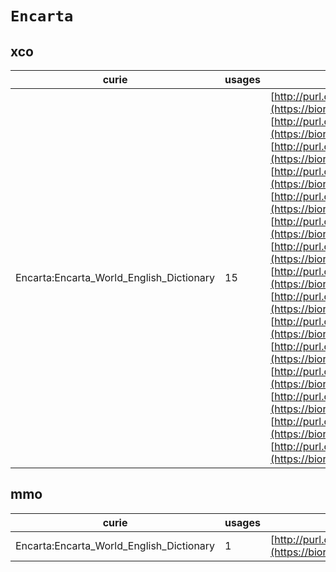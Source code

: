 # `Encarta`
## xco
| curie                                    |   usages | nodes                                                                                                                                                                                                                                                                                                                                                                                                                                                                                                                                                                                                                                                                                                                                                                                                                                                                                                                                                                                                                                                                                                                                                                                                                                                                                                                                                                                                                                                                                                                                                                                                                                                                                                                                                         |
|------------------------------------------|----------|---------------------------------------------------------------------------------------------------------------------------------------------------------------------------------------------------------------------------------------------------------------------------------------------------------------------------------------------------------------------------------------------------------------------------------------------------------------------------------------------------------------------------------------------------------------------------------------------------------------------------------------------------------------------------------------------------------------------------------------------------------------------------------------------------------------------------------------------------------------------------------------------------------------------------------------------------------------------------------------------------------------------------------------------------------------------------------------------------------------------------------------------------------------------------------------------------------------------------------------------------------------------------------------------------------------------------------------------------------------------------------------------------------------------------------------------------------------------------------------------------------------------------------------------------------------------------------------------------------------------------------------------------------------------------------------------------------------------------------------------------------------|
| Encarta:Encarta_World_English_Dictionary |       15 | [http://purl.obolibrary.org/obo/XCO:0000003](https://bioregistry.io/http://purl.obolibrary.org/obo/XCO:0000003), [http://purl.obolibrary.org/obo/XCO:0000004](https://bioregistry.io/http://purl.obolibrary.org/obo/XCO:0000004), [http://purl.obolibrary.org/obo/XCO:0000005](https://bioregistry.io/http://purl.obolibrary.org/obo/XCO:0000005), [http://purl.obolibrary.org/obo/XCO:0000006](https://bioregistry.io/http://purl.obolibrary.org/obo/XCO:0000006), [http://purl.obolibrary.org/obo/XCO:0000007](https://bioregistry.io/http://purl.obolibrary.org/obo/XCO:0000007), [http://purl.obolibrary.org/obo/XCO:0000008](https://bioregistry.io/http://purl.obolibrary.org/obo/XCO:0000008), [http://purl.obolibrary.org/obo/XCO:0000061](https://bioregistry.io/http://purl.obolibrary.org/obo/XCO:0000061), [http://purl.obolibrary.org/obo/XCO:0000064](https://bioregistry.io/http://purl.obolibrary.org/obo/XCO:0000064), [http://purl.obolibrary.org/obo/XCO:0000071](https://bioregistry.io/http://purl.obolibrary.org/obo/XCO:0000071), [http://purl.obolibrary.org/obo/XCO:0000072](https://bioregistry.io/http://purl.obolibrary.org/obo/XCO:0000072), [http://purl.obolibrary.org/obo/XCO:0000073](https://bioregistry.io/http://purl.obolibrary.org/obo/XCO:0000073), [http://purl.obolibrary.org/obo/XCO:0000082](https://bioregistry.io/http://purl.obolibrary.org/obo/XCO:0000082), [http://purl.obolibrary.org/obo/XCO:0000296](https://bioregistry.io/http://purl.obolibrary.org/obo/XCO:0000296), [http://purl.obolibrary.org/obo/XCO:0000357](https://bioregistry.io/http://purl.obolibrary.org/obo/XCO:0000357), [http://purl.obolibrary.org/obo/XCO:0000526](https://bioregistry.io/http://purl.obolibrary.org/obo/XCO:0000526) |
## mmo
| curie                                    |   usages | nodes                                                                                                           |
|------------------------------------------|----------|-----------------------------------------------------------------------------------------------------------------|
| Encarta:Encarta_World_English_Dictionary |        1 | [http://purl.obolibrary.org/obo/MMO:0000081](https://bioregistry.io/http://purl.obolibrary.org/obo/MMO:0000081) |
